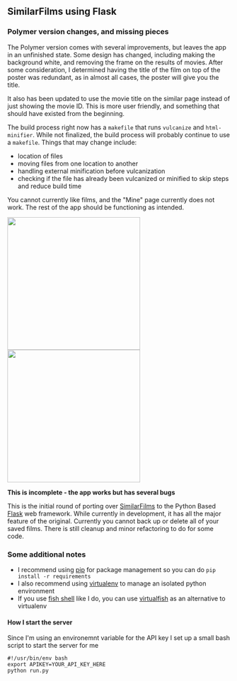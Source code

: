 ## SimilarFilms using Flask

### Polymer version changes, and missing pieces

The Polymer version comes with several improvements, but leaves the app in an unfinished state. Some design has changed, including making the background white, and removing the frame on the results of movies. 
After some consideration, I determined having the title of the film on top of the poster was redundant, as in almost all cases, the poster will give you the title.

It also has been updated to use the movie title on the similar page instead of just showing the movie ID. This is more user friendly, and something that should have existed from the beginning.

The build process right now has a `makefile` that runs `vulcanize` and `html-minifier`. While not finalized, the build process will probably continue to use a `makefile`. Things that may change include:

- location of files
- moving files from one location to another
- handling external minification before vulcanization
- checking if the file has already been vulcanized or minified to skip steps and reduce build time

You cannot currently like films, and the "Mine" page currently does not work. The rest of the app should be functioning as intended.

<img src='http://cl.willsonsmith.com/0a1X292K3c2E/download/IMG_1367.PNG' width='300'>
<img src='http://cl.willsonsmith.com/080K3T1h001Q/IMG_1368.PNG' width='300'>

**This is incomplete - the app works but has several bugs**

This is the initial round of porting over [SimilarFilms](https://github.com/willsonsmith/similarfilms) to the Python Based [Flask](http://flask.pocoo.org) web framework.
While currently in development, it has all the major feature of the original. Currently you cannot back up or delete all of your saved films. There is still cleanup and minor refactoring to do for some code.

### Some additional notes

- I recommend using [pip](https://pip.pypa.io/en/stable/) for package management so you can do `pip install -r requirements`
- I also recommend using [virtualenv](https://virtualenv.pypa.io/en/latest/) to manage an isolated python environment
- If you use [fish shell](https://fishshell.com) like I do, you can use [virtualfish](https://github.com/adambrenecki/virtualfish) as an alternative to virtualenv

#### How I start the server

Since I'm using an environemnt variable for the API key I set up a small bash script to start the server for me
```
#!/usr/bin/env bash
export APIKEY=YOUR_API_KEY_HERE
python run.py
```
